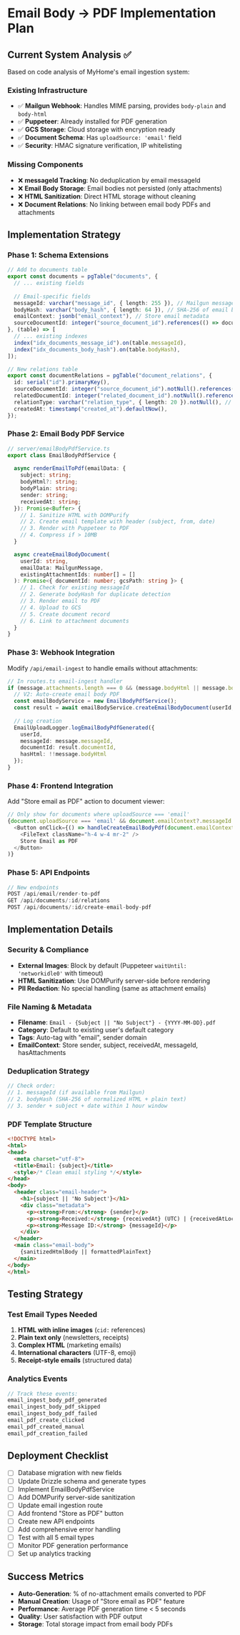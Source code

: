 # Email Body → PDF Implementation Plan

## Current System Analysis ✅

Based on code analysis of MyHome's email ingestion system:

### Existing Infrastructure
- ✅ **Mailgun Webhook**: Handles MIME parsing, provides `body-plain` and `body-html`
- ✅ **Puppeteer**: Already installed for PDF generation
- ✅ **GCS Storage**: Cloud storage with encryption ready
- ✅ **Document Schema**: Has `uploadSource: 'email'` field
- ✅ **Security**: HMAC signature verification, IP whitelisting

### Missing Components
- ❌ **messageId Tracking**: No deduplication by email messageId
- ❌ **Email Body Storage**: Email bodies not persisted (only attachments)
- ❌ **HTML Sanitization**: Direct HTML storage without cleaning
- ❌ **Document Relations**: No linking between email body PDFs and attachments

## Implementation Strategy

### Phase 1: Schema Extensions

```typescript
// Add to documents table
export const documents = pgTable("documents", {
  // ... existing fields
  
  // Email-specific fields
  messageId: varchar("message_id", { length: 255 }), // Mailgun messageId
  bodyHash: varchar("body_hash", { length: 64 }), // SHA-256 of email body
  emailContext: jsonb("email_context"), // Store email metadata
  sourceDocumentId: integer("source_document_id").references(() => documents.id), // For relations
}, (table) => [
  // ... existing indexes
  index("idx_documents_message_id").on(table.messageId),
  index("idx_documents_body_hash").on(table.bodyHash),
]);

// New relations table
export const documentRelations = pgTable("document_relations", {
  id: serial("id").primaryKey(),
  sourceDocumentId: integer("source_document_id").notNull().references(() => documents.id, { onDelete: "cascade" }),
  relatedDocumentId: integer("related_document_id").notNull().references(() => documents.id, { onDelete: "cascade" }),
  relationType: varchar("relation_type", { length: 20 }).notNull(), // 'email_attachment', 'email_body'
  createdAt: timestamp("created_at").defaultNow(),
});
```

### Phase 2: Email Body PDF Service

```typescript
// server/emailBodyPdfService.ts
export class EmailBodyPdfService {
  
  async renderEmailToPdf(emailData: {
    subject: string;
    bodyHtml?: string;
    bodyPlain: string;
    sender: string;
    receivedAt: string;
  }): Promise<Buffer> {
    // 1. Sanitize HTML with DOMPurify
    // 2. Create email template with header (subject, from, date)
    // 3. Render with Puppeteer to PDF
    // 4. Compress if > 10MB
  }

  async createEmailBodyDocument(
    userId: string,
    emailData: MailgunMessage,
    existingAttachmentIds: number[] = []
  ): Promise<{ documentId: number; gcsPath: string }> {
    // 1. Check for existing messageId
    // 2. Generate bodyHash for duplicate detection
    // 3. Render email to PDF
    // 4. Upload to GCS
    // 5. Create document record
    // 6. Link to attachment documents
  }
}
```

### Phase 3: Webhook Integration

Modify `/api/email-ingest` to handle emails without attachments:

```typescript
// In routes.ts email-ingest handler
if (message.attachments.length === 0 && (message.bodyHtml || message.bodyPlain)) {
  // V2: Auto-create email body PDF
  const emailBodyService = new EmailBodyPdfService();
  const result = await emailBodyService.createEmailBodyDocument(userId, message);
  
  // Log creation
  EmailUploadLogger.logEmailBodyPdfGenerated({
    userId,
    messageId: message.messageId,
    documentId: result.documentId,
    hasHtml: !!message.bodyHtml
  });
}
```

### Phase 4: Frontend Integration

Add "Store email as PDF" action to document viewer:

```typescript
// Only show for documents where uploadSource === 'email'
{document.uploadSource === 'email' && document.emailContext?.messageId && (
  <Button onClick={() => handleCreateEmailBodyPdf(document.emailContext.messageId)}>
    <FileText className="h-4 w-4 mr-2" />
    Store Email as PDF
  </Button>
)}
```

### Phase 5: API Endpoints

```typescript
// New endpoints
POST /api/email/render-to-pdf
GET /api/documents/:id/relations
POST /api/documents/:id/create-email-body-pdf
```

## Implementation Details

### Security & Compliance
- **External Images**: Block by default (Puppeteer `waitUntil: 'networkidle0'` with timeout)
- **HTML Sanitization**: Use DOMPurify server-side before rendering
- **PII Redaction**: No special handling (same as attachment emails)

### File Naming & Metadata
- **Filename**: `Email - {Subject || "No Subject"} - {YYYY-MM-DD}.pdf`
- **Category**: Default to existing user's default category
- **Tags**: Auto-tag with "email", sender domain
- **EmailContext**: Store sender, subject, receivedAt, messageId, hasAttachments

### Deduplication Strategy
```typescript
// Check order:
// 1. messageId (if available from Mailgun)
// 2. bodyHash (SHA-256 of normalized HTML + plain text)
// 3. sender + subject + date within 1 hour window
```

### PDF Template Structure
```html
<!DOCTYPE html>
<html>
<head>
  <meta charset="utf-8">
  <title>Email: {subject}</title>
  <style>/* Clean email styling */</style>
</head>
<body>
  <header class="email-header">
    <h1>{subject || 'No Subject'}</h1>
    <div class="metadata">
      <p><strong>From:</strong> {sender}</p>
      <p><strong>Received:</strong> {receivedAt} (UTC) | {receivedAtLocal} (BST)</p>
      <p><strong>Message ID:</strong> {messageId}</p>
    </div>
  </header>
  <main class="email-body">
    {sanitizedHtmlBody || formattedPlainText}
  </main>
</body>
</html>
```

## Testing Strategy

### Test Email Types Needed
1. **HTML with inline images** (`cid:` references)
2. **Plain text only** (newsletters, receipts)
3. **Complex HTML** (marketing emails)
4. **International characters** (UTF-8, emoji)
5. **Receipt-style emails** (structured data)

### Analytics Events
```typescript
// Track these events:
email_ingest_body_pdf_generated
email_ingest_body_pdf_skipped  
email_ingest_body_pdf_failed
email_pdf_create_clicked
email_pdf_created_manual
email_pdf_creation_failed
```

## Deployment Checklist

- [ ] Database migration with new fields
- [ ] Update Drizzle schema and generate types  
- [ ] Implement EmailBodyPdfService
- [ ] Add DOMPurify server-side sanitization
- [ ] Update email ingestion route
- [ ] Add frontend "Store as PDF" button
- [ ] Create new API endpoints
- [ ] Add comprehensive error handling
- [ ] Test with all 5 email types
- [ ] Monitor PDF generation performance
- [ ] Set up analytics tracking

## Success Metrics

- **Auto-Generation**: % of no-attachment emails converted to PDF
- **Manual Creation**: Usage of "Store email as PDF" feature
- **Performance**: Average PDF generation time < 5 seconds
- **Quality**: User satisfaction with PDF output
- **Storage**: Total storage impact from email body PDFs